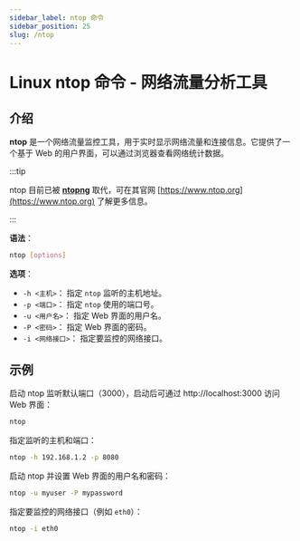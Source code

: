 ```yaml
---
sidebar_label: ntop 命令
sidebar_position: 25
slug: /ntop
---
```


# Linux ntop 命令 - 网络流量分析工具



## 介绍

**ntop** 是一个网络流量监控工具，用于实时显示网络流量和连接信息。它提供了一个基于 Web 的用户界面，可以通过浏览器查看网络统计数据。

:::tip

ntop 目前已被 **[ntopng](/linux-command/ntopng/)** 取代，可在其官网 [https://www.ntop.org](https://www.ntop.org) 了解更多信息。

:::

**语法**：

```bash
ntop [options]
```

**选项**：

- `-h <主机>`： 指定 `ntop` 监听的主机地址。
- `-p <端口>`： 指定 `ntop` 使用的端口号。
- `-u <用户名>`： 指定 Web 界面的用户名。
- `-P <密码>`： 指定 Web 界面的密码。
- `-i <网络接口>`： 指定要监控的网络接口。



## 示例

启动 ntop 监听默认端口（3000），启动后可通过 http://localhost:3000 访问 Web 界面：

```bash
ntop
```

指定监听的主机和端口：

```bash
ntop -h 192.168.1.2 -p 8080
```

启动 ntop 并设置 Web 界面的用户名和密码：

```bash
ntop -u myuser -P mypassword
```

指定要监控的网络接口（例如 `eth0`）：

```bash
ntop -i eth0
```


